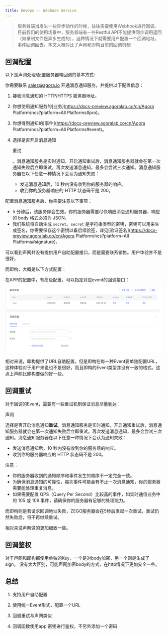 ```yaml
---
title: DevOps -- Webhook Service 
---
```


> 服务器端当发生一些异步动作的时候，往往需要使用Webhook进行回调。目前我们的使用场景中，服务器端有一些Restful API不能提供同步调用返回（如录制文件是异步生成的），这种情况下就需要用户配置一个回调地址，事件回调回去。本文大概对比了声网和即构目前的回调机制





## 回调配置

以下是声网处理/配置服务器端回调的基本方式:

你需要联系 sales@agora.io 开通消息通知服务，并提供以下配置信息：

1. 接收消息通知的 HTTP/HTTPS 服务器地址。

2. 你想使用通知服务的[业务](https://docs-preview.agoralab.co/cn/Agora Platform/ncs?platform=All Platforms#pro)。

3. 你想得到通知的[事件](https://docs-preview.agoralab.co/cn/Agora Platform/ncs?platform=All Platforms#event)。

4. 选择是否开启消息通知

   重试

   。消息通知服务是实时通知，开启通知重试后，消息通知服务器就会在第一次通知失败后立即重试，再次发送消息通知，最多会尝试三次通知。消息通知服务器在以下任意一种情况下会认为通知失败：

   - 发送消息通知后，10 秒内没有收到你的服务器的响应。
   - 收到你的服务器响应的 HTTP 状态码不是 200。



配置消息通知服务后，你需要注意以下事项：

- 5 分钟后，该服务即会生效。你的服务器需要尽快响应消息通知服务器，响应的 body 格式必须为 JSON。
- 我们系统将自动生成 `secret`。`secret` 是字符串类型的密钥，密钥可以用来生成签名，你需要保存这个密钥以备后续验签，详见[验证签名](https://docs-preview.agoralab.co/cn/Agora Platform/ncs?platform=All Platforms#signature)。



可以看到声网并没有提供用户自助配置接口，而是需要联系销售。用户体验并不是很好。



而即构，大概是以下方式配置：

在APP的配置中，有高级配置，可以指定对应event的回调接口：

![image-20200213215658689](https://raw.githubusercontent.com/LipingMao/LipingMao.github.io/master/_posts/picture/image-20200213215658689.png)



相对来说，即构提供了URL自助配置。但是即构在每一种Event要单独配置URL，这种体验对于用户来说也不是很好，而且即构的Event类型并没有一致的格式。这点上声网比即构要做的好一些。



## 回调重试

对于回调的Event，需要有一些重试机制保证消息尽量到达：

声网

选择是否开启消息通知**重试**。消息通知服务是实时通知，开启通知重试后，消息通知服务器就会在第一次通知失败后立即重试，再次发送消息通知，最多会尝试三次通知。消息通知服务器在以下任意一种情况下会认为通知失败：

- 发送消息通知后，10 秒内没有收到你的服务器的响应。
- 收到你的服务器响应的 HTTP 状态码不是 200。

注意：

- 你的服务器收到的通知顺序和事件发生的顺序不一定完全一致。
- 为确保消息通知的可靠性，每次事件可能会有不止一次消息通知，你的服务器需要能处理重复消息。
- 如果需要配置 QPS（Query Per Second）比较高的事件，如实时通信业务中的 105 或 106 事件，请确保你的服务器有足够的处理能力。



而即构则是若请求回调地址失败，ZEGO服务器会在5秒后发起一次重试，重试仍然失败后，将不再继续重试。

相对来说声网做的更加细致一些。



## 回调鉴权

对于声网和即构都使用单独的Key，一个是对body加密，另一个则是生成了sign。 没有太大区别，可能声网加密body的方式，在http情况下更加安全一些。





## 总结

1. 支持用户自助配置

2. 使用统一Event形式，配置一个URL

3. 回调重试与声网类似

4. 回调函数使用app 密钥进行鉴权，不另外添加一个密码

   
